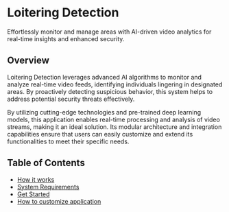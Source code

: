 
# Loitering Detection
Effortlessly monitor and manage areas with AI-driven video analytics for real-time insights and enhanced security.

## Overview

Loitering Detection leverages advanced AI algorithms to monitor and analyze real-time video feeds, identifying individuals lingering in designated areas. By proactively detecting suspicious behavior, this system helps to address potential security threats effectively.

By utilizing cutting-edge technologies and pre-trained deep learning models, this application enables real-time processing and analysis of video streams, making it an ideal solution. Its modular architecture and integration capabilities ensure that users can easily customize and extend its functionalities to meet their specific needs.

## Table of Contents

- [How it works](docs/developer-guide/Overview.md)
- [System Requirements](docs/developer-guide/system-requirements.md)
- [Get Started](docs/developer-guide/get-started.md)
- [How to customize application](docs/developer-guide/how-to-customize-application.md)


